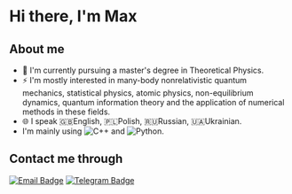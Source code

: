 # Hi there, I'm Max

## About me 
- 🔭 I'm currently pursuing a master's degree in Theoretical Physics.
- ⚡ I'm mostly interested in many-body nonrelativistic quantum mechanics, statistical physics, atomic physics, non-equilibrium dynamics, quantum information theory and the application of numerical methods in these fields.
- 🌐 I speak 🇬🇧English, 🇵🇱Polish, 🇷🇺Russian, 🇺🇦Ukrainian.
-  I'm mainly using  ![C++](https://img.shields.io/badge/-C++-00599C?&logo=c%2b%2b&logoColor=white) and ![Python](https://img.shields.io/badge/-Python-3776AB?&logo=python&logoColor=white).

## Contact me through  
[![Email Badge](https://img.shields.io/badge/-Email-c14438?style=flat&logo=Gmail&logoColor=white)](mailto:vasivan669@gmail.com)
[![Telegram Badge](https://img.shields.io/badge/-Telegram-26A5E4?style=flat&logo=Telegram&logoColor=white)](https://t.me/prodiUwU)
